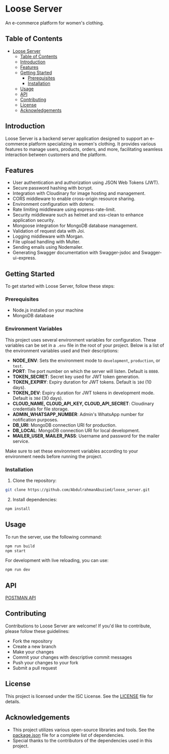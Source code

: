 # Loose Server

An e-commerce platform for women's clothing.

## Table of Contents

- [Loose Server](#loose-server)
  - [Table of Contents](#table-of-contents)
  - [Introduction](#introduction)
  - [Features](#features)
  - [Getting Started](#getting-started)
    - [Prerequisites](#prerequisites)
    - [Installation](#installation)
  - [Usage](#usage)
  - [API](#api)
  - [Contributing](#contributing)
  - [License](#license)
  - [Acknowledgements](#acknowledgements)

## Introduction

Loose Server is a backend server application designed to support an e-commerce platform specializing in women's clothing. It provides various features to manage users, products, orders, and more, facilitating seamless interaction between customers and the platform.

## Features

- User authentication and authorization using JSON Web Tokens (JWT).
- Secure password hashing with bcrypt.
- Integration with Cloudinary for image hosting and management.
- CORS middleware to enable cross-origin resource sharing.
- Environment configuration with dotenv.
- Rate limiting middleware using express-rate-limit.
- Security middleware such as helmet and xss-clean to enhance application security.
- Mongoose integration for MongoDB database management.
- Validation of request data with Joi.
- Logging middleware with Morgan.
- File upload handling with Multer.
- Sending emails using Nodemailer.
- Generating Swagger documentation with Swagger-jsdoc and Swagger-ui-express.

## Getting Started

To get started with Loose Server, follow these steps:

### Prerequisites

- Node.js installed on your machine
- MongoDB database

### Environment Variables

This project uses several environment variables for configuration. These variables can be set in a `.env` file in the root of your project. Below is a list of the environment variables used and their descriptions:

- **NODE_ENV**: Sets the environment mode to `development`, `production`, or `test`.
- **PORT**: The port number on which the server will listen. Default is `8080`.
- **TOKEN_SECRET**: Secret key used for JWT token generation.
- **TOKEN_EXPIRY**: Expiry duration for JWT tokens. Default is `10d` (10 days).
- **TOKEN_DEV**: Expiry duration for JWT tokens in development mode. Default is `30d` (30 days).
- **CLOUD_NAME, CLOUD_API_KEY, CLOUD_API_SECRET**: Cloudinary credentials for file storage.
- **ADMIN_WHATSAPP_NUMBER**: Admin's WhatsApp number for notification purposes.
- **DB_URI**: MongoDB connection URI for production.
- **DB_LOCAL**: MongoDB connection URI for local development.
- **MAILER_USER, MAILER_PASS**: Username and password for the mailer service.

Make sure to set these environment variables according to your environment needs before running the project.

### Installation

1. Clone the repository:

```sh
git clone https://github.com/AbdulrahmanAbuzied/loose_server.git
```

2. Install dependencies:

```sh
npm install
```

## Usage

To run the server, use the following command:

```sh
npm run build
npm start
```

For development with live reloading, you can use:

```sh
npm run dev
```

## API

[POSTMAN API](https://documenter.getpostman.com/view/24172025/2sA3QzaToA)

## Contributing

Contributions to Loose Server are welcome! If you'd like to contribute, please follow these guidelines:
- Fork the repository
- Create a new branch
- Make your changes
- Commit your changes with descriptive commit messages
- Push your changes to your fork
- Submit a pull request

## License

This project is licensed under the ISC License. See the [LICENSE](LICENSE) file for details.

## Acknowledgements

- This project utilizes various open-source libraries and tools. See the [package.json](package.json) file for a complete list of dependencies.
- Special thanks to the contributors of the dependencies used in this project.